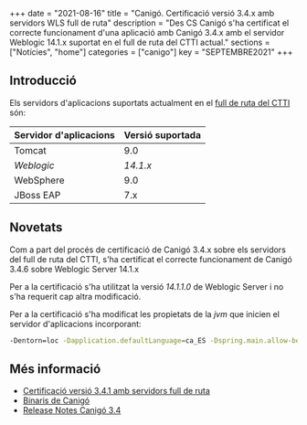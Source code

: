 +++
date        = "2021-08-16"
title       = "Canigó. Certificació versió 3.4.x amb servidors WLS full de ruta"
description = "Des CS Canigó s'ha certificat el correcte funcionament d'una aplicació amb Canigó 3.4.x amb el servidor Weblogic 14.1.x suportat en el full de ruta del CTTI actual."
sections    = ["Notícies", "home"]
categories  = ["canigo"]
key         = "SEPTEMBRE2021"
+++


## Introducció

Els servidors d'aplicacions suportats actualment en el [full de ruta del CTTI](https://qualitat.solucions.gencat.cat/estandards/estandard-full-ruta-programari/)
 són:

| Servidor d'aplicacions | Versió suportada |
|--------------------------------- |--------------------------------- |
|  Tomcat | 9.0 |
|  _Weblogic_ | _14.1.x_ |
|  WebSphere | 9.0 |
|  JBoss EAP | 7.x |

## Novetats

Com a part del procés de certificació de Canigó 3.4.x sobre els servidors del full de ruta del CTTI, s'ha certificat el correcte funcionament de Canigó 3.4.6 sobre Weblogic Server 14.1.x

Per a la certificació s'ha utilitzat la versió _14.1.1.0_ de Weblogic Server i no s'ha requerit cap altra modificació.

Per a la certificació s'ha modificat les propietats de la _jvm_ que inicien el servidor d'aplicacions incorporant:

```sh
-Dentorn=loc -Dapplication.defaultLanguage=ca_ES -Dspring.main.allow-bean-definition-overriding=true
```

## Més informació

- [Certificació versió 3.4.1 amb servidors full de ruta](/noticies/2019-09-27-Certificacio_Canigo_3_4_1_servidors_full_ruta/)
- [Binaris de Canigó](/canigo/download/)
- [Release Notes Canigó 3.4](/canigo-download-related/release-notes-canigo-34/)
